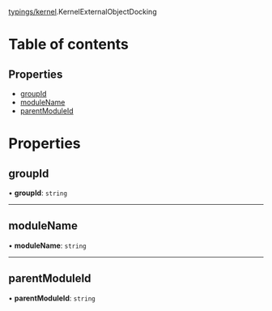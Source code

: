 [typings/kernel](../modules/typings_kernel.md).KernelExternalObjectDocking

# Table of contents

## Properties

- [groupId](typings_kernel.KernelExternalObjectDocking.md#groupid)
- [moduleName](typings_kernel.KernelExternalObjectDocking.md#modulename)
- [parentModuleId](typings_kernel.KernelExternalObjectDocking.md#parentmoduleid)

# Properties

## groupId

• **groupId**: `string`

___

## moduleName

• **moduleName**: `string`

___

## parentModuleId

• **parentModuleId**: `string`

